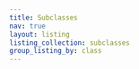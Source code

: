 ```yaml
---
title: Subclasses
nav: true
layout: listing
listing_collection: subclasses
group_listing_by: class
---
```

